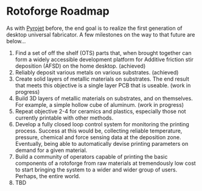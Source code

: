 # Rotoforge Roadmap
As with [Pyrojet](https://openpyrojet.com/) before, the end goal is to realize the first generation of desktop universal fabricator. A few milestones on the way to that future are below...

1. Find a set of off the shelf (OTS) parts that, when brought together can form a widely accessible development platform for Additive friction stir deposition (AFSD) on the home desktop. (achieved)
2. Reliably deposit various metals on various substrates. (achieved)
3. Create solid layers of metallic materials on substrates. The end result that meets this objective is a single layer PCB that is useable. (work in progress)
4. Build 3D layers of metallic materials on substrates, and on themselves. For example, a simple hollow cube of aluminum. (work in progress)
5. Repeat objective 2-4 for ceramics and plastics, especially those not currently printable with other methods. 
6. Develop a fully closed loop control system for monitoring the printing process. Success at this would be, collecting reliable temperature, pressure, chemical and force sensing data at the deposition zone. Eventually, being able to automatically devise printing parameters on demand for a given material. 
7. Build a community of operators capable of printing the basic components of a rotoforge from raw materials at tremendously low cost to start bringing the system to a wider and wider group of users. Perhaps, the entire world.
8. TBD
